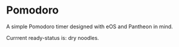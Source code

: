 # Pomodoro
A simple Pomodoro timer designed with eOS and Pantheon in mind.

Currrent ready-status is: dry noodles.
